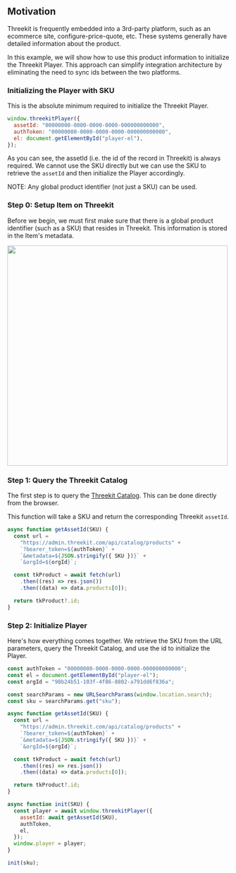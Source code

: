 ## Motivation

Threekit is frequently embedded into a 3rd-party platform, such as an ecommerce site, configure-price-quote, etc. These systems generally have detailed information about the product.

In this example, we will show how to use this product information to initialize the Threekit Player. This approach can simplify integration architecture by eliminating the need to sync ids between the two platforms.

### Initializing the Player with SKU

This is the absolute minimum required to initialize the Threekit Player.

```js
window.threekitPlayer({
  assetId: "00000000-0000-0000-0000-000000000000",
  authToken: "00000000-0000-0000-0000-000000000000",
  el: document.getElementById("player-el"),
});
```

As you can see, the assetId (i.e. the id of the record in Threekit) is always required. We cannot use the SKU directly but we can use the SKU to retrieve the `assetId` and then initialize the Player accordingly.

NOTE: Any global product identifier (not just a SKU) can be used.

### Step 0: Setup Item on Threekit

Before we begin, we must first make sure that there is a global product identifier (such as a SKU) that resides in Threekit. This information is stored in the Item's metadata.

<img src="https://i.imgur.com/La8NNY1.jpg" height="500px">

### Step 1: Query the Threekit Catalog

The first step is to query the [Threekit Catalog](https://docs.threekit.com/docs/en/catalog-api). This can be done directly from the browser.

This function will take a SKU and return the corresponding Threekit `assetId`.

```js
async function getAssetId(SKU) {
  const url =
    "https://admin.threekit.com/api/catalog/products" +
    `?bearer_token=${authToken}` +
    `&metadata=${JSON.stringify({ SKU })}` +
    `&orgId=${orgId}`;

  const tkProduct = await fetch(url)
    .then((res) => res.json())
    .then((data) => data.products[0]);

  return tkProduct?.id;
}
```

### Step 2: Initialize Player

Here's how everything comes together. We retrieve the SKU from the URL parameters, query the Threekit Catalog, and use the id to initialize the Player.

```js
const authToken = "00000000-0000-0000-0000-000000000000";
const el = document.getElementById("player-el");
const orgId = "98b24b51-103f-4f86-8802-a791dd6f836a";

const searchParams = new URLSearchParams(window.location.search);
const sku = searchParams.get("sku");

async function getAssetId(SKU) {
  const url =
    "https://admin.threekit.com/api/catalog/products" +
    `?bearer_token=${authToken}` +
    `&metadata=${JSON.stringify({ SKU })}` +
    `&orgId=${orgId}`;

  const tkProduct = await fetch(url)
    .then((res) => res.json())
    .then((data) => data.products[0]);

  return tkProduct?.id;
}

async function init(SKU) {
  const player = await window.threekitPlayer({
    assetId: await getAssetId(SKU),
    authToken,
    el,
  });
  window.player = player;
}

init(sku);
```
